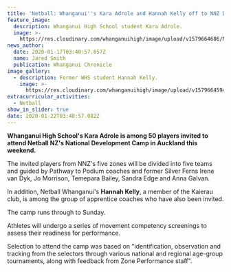 ```yaml
---
title: 'Netball: Whanganui''s Kara Adrole and Hannah Kelly off to NNZ Development camp '
feature_image:
  description: Whanganui High School student Kara Adrole.
  image: >-
    https://res.cloudinary.com/whanganuihigh/image/upload/v1579664686/News/Kara_Adrole._Chron_17.1.20.jpg
news_author:
  date: 2020-01-17T03:40:57.057Z
  name: Jared Smith
  publication: Whanganui Chronicle
image_gallery:
  - description: Former WHS student Hannah Kelly.
    image: >-
      https://res.cloudinary.com/whanganuihigh/image/upload/v1579664594/News/Hannah_Kelly.ex._Chron_17.1.20.jpg
extracurricular_activities:
  - Netball
show_in_slider: true
date: 2020-01-22T03:40:57.082Z
---
```

**Whanganui High School's Kara Adrole is among 50 players invited to attend Netball NZ's National Development Camp in Auckland this weekend.**

The invited players from NNZ's five zones will be divided into five teams and guided by Pathway to Podium coaches and former Silver Ferns Irene van Dyk, Jo Morrison, Temepara Bailey, Sandra Edge and Anna Galvan.

In addition, Netball Whanganui's **Hannah Kelly**, a member of the Kaierau club, is among the group of apprentice coaches who have also been invited.

The camp runs through to Sunday.

Athletes will undergo a series of movement competency screenings to assess their readiness for performance.

Selection to attend the camp was based on "identification, observation and tracking from the selectors through various national and regional age-group tournaments, along with feedback from Zone Performance staff".
